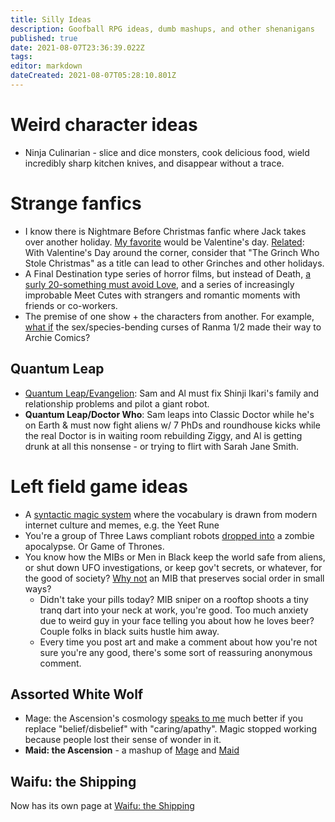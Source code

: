 ```yaml
---
title: Silly Ideas
description: Goofball RPG ideas, dumb mashups, and other shenanigans
published: true
date: 2021-08-07T23:36:39.022Z
tags: 
editor: markdown
dateCreated: 2021-08-07T05:28:10.801Z
---
```


# Weird character ideas
* Ninja Culinarian - slice and dice monsters, cook delicious food, wield incredibly sharp kitchen knives, and disappear without a trace.

# Strange fanfics

* I know there is Nightmare Before Christmas fanfic where Jack takes over another holiday. [My favorite](https://twitter.com/opensorcerer/status/865181951266660352) would be Valentine's day. [Related](https://twitter.com/astralfrontier/status/1095353528325947392): With Valentine's Day around the corner, consider that "The Grinch Who Stole Christmas" as a title can lead to other Grinches and other holidays.
* A Final Destination type series of horror films, but instead of Death, [a surly 20-something must avoid Love](https://twitter.com/astralfrontier/status/1099917295290335233), and a series of increasingly improbable Meet Cutes with strangers and romantic moments with friends or co-workers.
* The premise of one show + the characters from another. For example, [what if](https://twitter.com/astralfrontier/status/1095657602711580673) the sex/species-bending curses of Ranma 1/2 made their way to Archie Comics?

## Quantum Leap

* [Quantum Leap/Evangelion](https://trello.com/c/cYliBBFE): Sam and Al must fix Shinji Ikari's family and relationship problems and pilot a giant robot.
* **Quantum Leap/Doctor Who**: Sam leaps into Classic Doctor while he's on Earth & must now fight aliens w/ 7 PhDs and roundhouse kicks while the real Doctor is in waiting room rebuilding Ziggy, and Al is getting drunk at all this nonsense - or trying to flirt with Sarah Jane Smith.

# Left field game ideas
* A [syntactic magic system](https://twitter.com/astralfrontier/status/1078971105866444800) where the vocabulary is drawn from modern internet culture and memes, e.g. the Yeet Rune
* You're a group of Three Laws compliant robots [dropped into](https://twitter.com/astralfrontier/status/1098384216549658626) a zombie apocalypse. Or Game of Thrones.
* You know how the MIBs or Men in Black keep the world safe from aliens, or shut down UFO investigations, or keep gov't secrets, or whatever, for the good of society? [Why not](https://twitter.com/astralfrontier/status/1089969237714587648) an MIB that preserves social order in small ways?
  * Didn't take your pills today? MIB sniper on a rooftop shoots a tiny tranq dart into your neck at work, you're good. Too much anxiety due to weird guy in your face telling you about how he loves beer? Couple folks in black suits hustle him away.
  * Every time you post art and make a comment about how you're not sure you're any good, there's some sort of reassuring anonymous comment.

## Assorted White Wolf
* Mage: the Ascension's cosmology [speaks to me](https://twitter.com/astralfrontier/status/1089620469223895040) much better if you replace "belief/disbelief" with "caring/apathy". Magic stopped working because people lost their sense of wonder in it.
* **Maid: the Ascension** - a mashup of [Mage](https://whitewolf.fandom.com/wiki/Mage:_The_Ascension) and [Maid](http://www.maidrpg.com/)

## Waifu: the Shipping
Now has its own page at [Waifu: the Shipping](waifu-the-shipping)